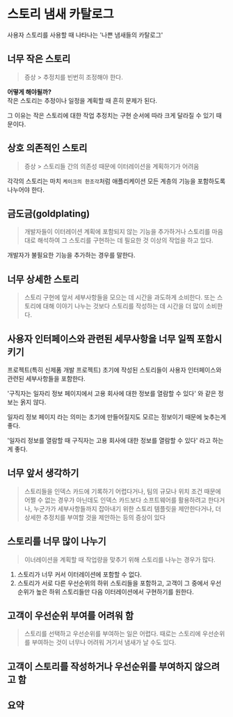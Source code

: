 # 스토리 냄새 카탈로그

 사용자 스토리를 사용할 때 나타나는 '나쁜 냄새들의 카탈로그'

## 너무 작은 스토리

> 증상 > 추정치를 빈번히 조정해야 한다.  

**어떻게 해야될까?**  
작은 스토리는 추정이나 일정을 계획할 때 흔히 문제가 된다. 

그 이유는 작은 스토리에 대한 작업 추정치는 구현 순서에 따라 크게 달라질 수 있기 때문이다.

## 상호 의존적인 스토리

> 증상 > 스토리들 간의 의존성 때문에 이터레이션을 계획하기가 어려움

각각의 스토리는 마치 `케이크의 한조각`처럼 애플리케이션 모든 계층의 기능을 포함하도록 나누어야 한다.


## 금도금(goldplating)

> 개발자들이 이터레이션 계획에 포함되지 않는 기능을 추가하거나 스토리를 마음대로 해석하여 그 스토리를 구현하는 데 필요한 것 이상의 작업을 하고 있다.

개발자가 불필요한 기능을 추가하는 경우를 말한다.

## 너무 상세한 스토리

> 스토리 구현에 앞서 세부사항들을 모으는 데 시간을 과도하게 소비한다. 또는 스토리에 대해 이야기 나누는 것보다 스토리를 작성하는 데 시간을 더 많이 소비한다.

## 사용자 인터페이스와 관련된 세무사항을 너무 일찍 포함시키기

 프로젝트(특히 신제품 개발 프로젝트) 초기에 작성된 스토리들이 사용자 인터페이스와 관련된 세부사항들을 포함한다.

'구직자는 일자리 정보 페이지에서 고용 회사에 대한 정보를 열람할 수 있다' 와 같은 정보는 옭지 않다.

일자리 정보 페이지 라는 의미는 초기에 만들어질지도 모르는 정보이기 때문에 늦추는게 좋다.

'일자리 정보를 열람할 때 구직자는 고용 회사에 대한 정보를 열람할 수 있다' 라고 하는게 좋다.

## 너무 앞서 생각하기

> 스토리들을 인덱스 카드에 기록하기 어렵다거나, 
> 팀의 규모나 위치 조건 때문에 어쩔 수 없는 경우가 아닌데도 
> 인덱스 카드보다 소프트웨어를 활용하려고 한다거나,
> 누군가가 세부사항들까지 잡아내기 위한 스토리 템플릿을 제안한다거나, 더 상세한 추정치를 부여할 것을 제안하는 등의 증상이 있다

## 스토리를 너무 많이 나누기

> 이너레이션을 계획할 때 작업량을 맞추기 위해 스토리를 나누는 경우가 많다.

1. 스토리가 너무 커서 이터레이션에 포함할 수 없다.
2. 스토리가 서로 다른 우선순위의 하위 스토리들을 포함하고, 고객이 그 중에서 우선순위가 높은 하위 스토리들만 다음 이터레이션에서 구현하기를 원한다.

## 고객이 우선순위 부여를 어려워 함

> 스토리를 선택하고 우선순위를 부여하는 일은 어렵다. 때로는 스토리에 우선순위를 부여하는 것이 너무나 어려워 거기서 냄새가 날 수도 있다.

## 고객이 스토리를 작성하거나 우선순위를 부여하지 않으려고 함

## 요약
